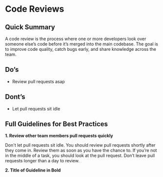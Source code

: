# Code Reviews

## Quick Summary

A code review is the process where one or more developers look over someone else’s code before it’s merged into the main codebase. The goal is to improve code quality, catch bugs early, and share knowledge across the team.

## Do’s
- Review pull requests asap 

## Dont’s
- Let pull requests sit idle

## Full Guidelines for Best Practices

**1. Review other team members pull requests quickly**

Don't let pull requests sit idle. You should review pull requests shortly after they come in. Review them as soon as you have the chance to. If you’re not in the middle of a task, you should look at the pull request. Don’t leave pull requests longer than a day to review. 

**2. Title of Guideline in Bold**